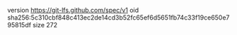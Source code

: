 version https://git-lfs.github.com/spec/v1
oid sha256:5c310cbf848c413ec2de14cd3b52fc65ef6d5651fb74c33f19ce650e795815df
size 272
